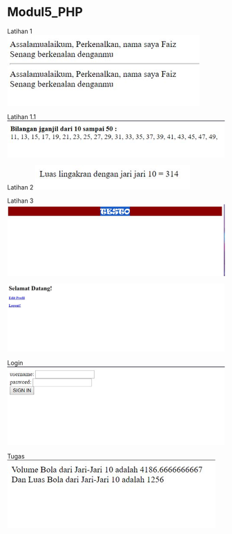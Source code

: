 # Modul5_PHP
Latihan 1
![alt text](https://github.com/faizdiandra/Modul5_PHP/blob/master/Latihan1.JPG)



Latihan 1.1
![alt text](https://github.com/faizdiandra/Modul5_PHP/blob/master/Latihan1.1.JPG)



Latihan 2 
![alt text](https://github.com/faizdiandra/Modul5_PHP/blob/master/Latihan2.JPG)



Latihan 3 
![alt text](https://github.com/faizdiandra/Modul5_PHP/blob/master/Latihan3.JPG)




![alt text](https://github.com/faizdiandra/Modul5_PHP/blob/master/Tugas1.JPG)



Login
![alt text](https://github.com/faizdiandra/Modul5_PHP/blob/master/Login.JPG)




Tugas
![atlt text](https://github.com/faizdiandra/Modul5_PHP/blob/master/Tugas.JPG)
